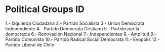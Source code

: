 # Political Groups ID

1.- Izquierda Ciudadana
2.- Partido Socialista
3.- Union Demócrata Independiente
4.- Partido Democrata Cristiano
5.- Partido por la democracia
6.- Renovación Nacional
7.- Independientes
8.- Amplitud
9.- Partido Comunista
10.- Partido Radical Social Demócrata
11.- Evopolis
12.- Partido Liberal de Chile
